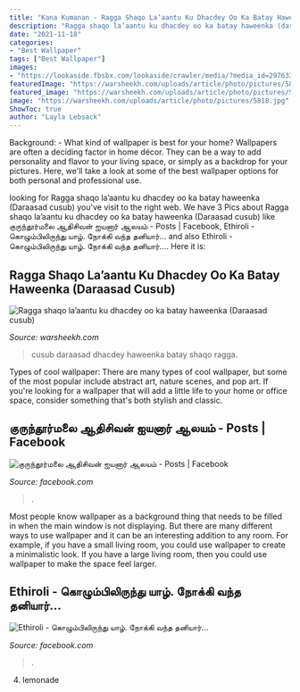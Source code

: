 ```yaml
---
title: "Kana Kumanan - Ragga Shaqo La’aantu Ku Dhacdey Oo Ka Batay Haweenka (daraasad Cusub)"
description: "Ragga shaqo la’aantu ku dhacdey oo ka batay haweenka (daraasad cusub)"
date: "2021-11-18"
categories:
- "Best Wallpaper"
tags: ["Best Wallpaper"]
images:
- "https://lookaside.fbsbx.com/lookaside/crawler/media/?media_id=2976332665919556"
featuredImage: "https://warsheekh.com/uploads/article/photo/pictures/5818.jpg"
featured_image: "https://warsheekh.com/uploads/article/photo/pictures/5818.jpg"
image: "https://warsheekh.com/uploads/article/photo/pictures/5818.jpg"
ShowToc: true
author: "Layla Lebsack"
---
```



Background: - What kind of wallpaper is best for your home?
Wallpapers are often a deciding factor in home décor. They can be a way to add personality and flavor to your living space, or simply as a backdrop for your pictures. Here, we'll take a look at some of the best wallpaper options for both personal and professional use.

	

		
looking for Ragga shaqo la’aantu ku dhacdey oo ka batay haweenka (Daraasad cusub) you've visit to the right web. We have 3 Pics about Ragga shaqo la’aantu ku dhacdey oo ka batay haweenka (Daraasad cusub) like குருந்தூர்மலை ஆதிசிவன் ஐயனார் ஆலயம் - Posts | Facebook, Ethiroli - கொழும்பிலிருந்து யாழ். நோக்கி வந்த தனியார்... and also Ethiroli - கொழும்பிலிருந்து யாழ். நோக்கி வந்த தனியார்.... Here it is:
		
    
## Ragga Shaqo La’aantu Ku Dhacdey Oo Ka Batay Haweenka (Daraasad Cusub)

<img loading=lazy src="https://warsheekh.com/uploads/article/photo/pictures/5818.jpg" onerror="this.onerror=null;this.src='https://tse3.mm.bing.net/th?id=OIP.25wawcs5DtczUT3nKU0VsQAAAA&amp;pid=15.1';" alt="Ragga shaqo la’aantu ku dhacdey oo ka batay haweenka (Daraasad cusub)">

_Source: warsheekh.com_

>cusub daraasad dhacdey haweenka batay shaqo ragga. 

	

Types of cool wallpaper:
There are many types of cool wallpaper, but some of the most popular include abstract art, nature scenes, and pop art. If you're looking for a wallpaper that will add a little life to your home or office space, consider something that's both stylish and classic.

    
## குருந்தூர்மலை ஆதிசிவன் ஐயனார் ஆலயம் - Posts | Facebook

<img loading=lazy src="https://lookaside.fbsbx.com/lookaside/crawler/media/?media_id=2976332665919556" onerror="this.onerror=null;this.src='https://tse3.mm.bing.net/th?id=OIP.SyOkzf0QNEPmoex9mgZCJwHaDv&amp;pid=15.1';" alt="குருந்தூர்மலை ஆதிசிவன் ஐயனார் ஆலயம் - Posts | Facebook">

_Source: facebook.com_

>. 

	

Most people know wallpaper as a background thing that needs to be filled in when the main window is not displaying. But there are many different ways to use wallpaper and it can be an interesting addition to any room. For example, if you have a small living room, you could use wallpaper to create a minimalistic look. If you have a large living room, then you could use wallpaper to make the space feel larger.

    
## Ethiroli - கொழும்பிலிருந்து யாழ். நோக்கி வந்த தனியார்...

<img loading=lazy src="https://lookaside.fbsbx.com/lookaside/crawler/media/?media_id=459879164889180&amp;get_thumbnail=1" onerror="this.onerror=null;this.src='https://tse1.mm.bing.net/th?id=OIP.pt_Nsrc1SROg7-jibmnxWQHaE8&amp;pid=15.1';" alt="Ethiroli - கொழும்பிலிருந்து யாழ். நோக்கி வந்த தனியார்...">

_Source: facebook.com_

>. 

	

4. lemonade 

